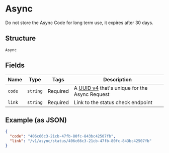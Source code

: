 
# Async

Do not store the Async Code for long term use, it expires after 30 days.

## Structure

`Async`

## Fields

| Name | Type | Tags | Description |
|  --- | --- | --- | --- |
| `code` | `string` | Required | A [UUID v4](https://datatracker.ietf.org/doc/html/rfc4122) that's unique for the Async Request |
| `link` | `string` | Required | Link to the status check endpoint |

## Example (as JSON)

```json
{
  "code": "406c66c3-21cb-47fb-80fc-843bc42507fb",
  "link": "/v1/async/status/406c66c3-21cb-47fb-80fc-843bc42507fb"
}
```

